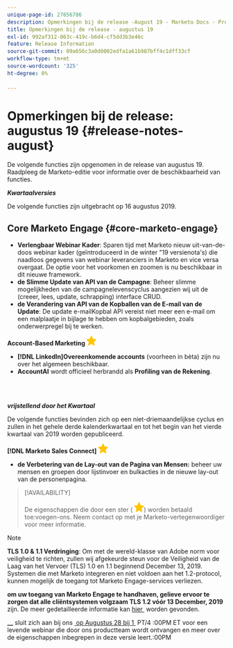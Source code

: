 ```yaml
---
unique-page-id: 27656786
description: Opmerkingen bij de release -August 19 - Marketo Docs - Productdocumentatie
title: Opmerkingen bij de release - augustus 19
exl-id: 992af312-863c-419c-b6d4-cf5dd3b3e46c
feature: Release Information
source-git-commit: 09a656c3a0d0002edfa1a61b987bff4c1dff33cf
workflow-type: tm+mt
source-wordcount: '325'
ht-degree: 0%

---
```


# Opmerkingen bij de release: augustus 19 {#release-notes-august}

De volgende functies zijn opgenomen in de release van augustus 19. Raadpleeg de Marketo-editie voor informatie over de beschikbaarheid van functies.

**_Kwartaalversies_**

De volgende functies zijn uitgebracht op 16 augustus 2019.

## Core Marketo Engage {#core-marketo-engage}

* **Verlengbaar Webinar Kader**: Sparen tijd met Marketo nieuw uit-van-de-doos webinar kader (geïntroduceerd in de winter &quot;19 versienota&#39;s) die naadloos gegevens van webinar leveranciers in Marketo en vice versa overgaat. De optie voor het voorkomen en zoomen is nu beschikbaar in dit nieuwe framework.
* **de Slimme Update van API van de Campagne**: Beheer slimme mogelijkheden van de campagnelevenscyclus aangezien wij uit de (creeer, lees, update, schrapping) interface CRUD.
* **de Verandering van API van de Kopballen van de E-mail van de Update**: De update e-mailKopbal API vereist niet meer een e-mail om een malplaatje in bijlage te hebben om kopbalgebieden, zoals onderwerpregel bij te werken.

**Account-Based Marketing** ![&#x200B; (ster) &#x200B;](assets/yellow-star.png)

* **[!DNL LinkedIn]Overeenkomende accounts** (voorheen in bèta) zijn nu over het algemeen beschikbaar.
* **AccountAI** wordt officieel herbrandd als **Profiling van de Rekening**.

<br> 

**_vrijstellend door het Kwartaal_**

De volgende functies bevinden zich op een niet-driemaandelijkse cyclus en zullen in het gehele derde kalenderkwartaal en tot het begin van het vierde kwartaal van 2019 worden gepubliceerd.

**[!DNL Marketo Sales Connect]** ![&#x200B; (star) &#x200B;](assets/yellow-star.png)

* **de Verbetering van de Lay-out van de Pagina van Mensen:** beheer uw mensen en groepen door lijstinvoer en bulkacties in de nieuwe lay-out van de personenpagina.

>[!AVAILABILITY]
>
>De eigenschappen die door een ster ( ![&#x200B; worden aangegeven (ster) &#x200B;](assets/yellow-star.png)) worden betaald toe:voegen-ons. Neem contact op met je Marketo-vertegenwoordiger voor meer informatie.

>[!NOTE]
>
>**TLS 1.0 &amp; 1.1 Verdringing**: Om met de wereld-klasse van Adobe norm voor veiligheid te richten, zullen wij afgekeurde steun voor de Veiligheid van de Laag van het Vervoer (TLS) 1.0 en 1.1 beginnend December 13, 2019. Systemen die met Marketo integreren en niet voldoen aan het 1.2-protocol, kunnen mogelijk de toegang tot Marketo Engage-services verliezen.
>
>**om uw toegang van Marketo Engage te handhaven, gelieve ervoor te zorgen dat alle cliëntsystemen volgzaam TLS 1.2 vóór 13 December, 2019** zijn. De meer gedetailleerde informatie kan [&#x200B; hier &#x200B;](https://nation.marketo.com/docs/DOC-7059-tls-10-11-deprecation-faq) worden gevonden.

**__** sluit zich aan bij ons [&#x200B; op Augustus 28 bij 1 &#x200B;](https://engage.marketo.com/August_19_Release_Webinar.html) PT/4 :00PM ET voor een levende webinar die door ons productteam wordt ontvangen en meer over de eigenschappen inbegrepen in deze versie leert.:00PM
